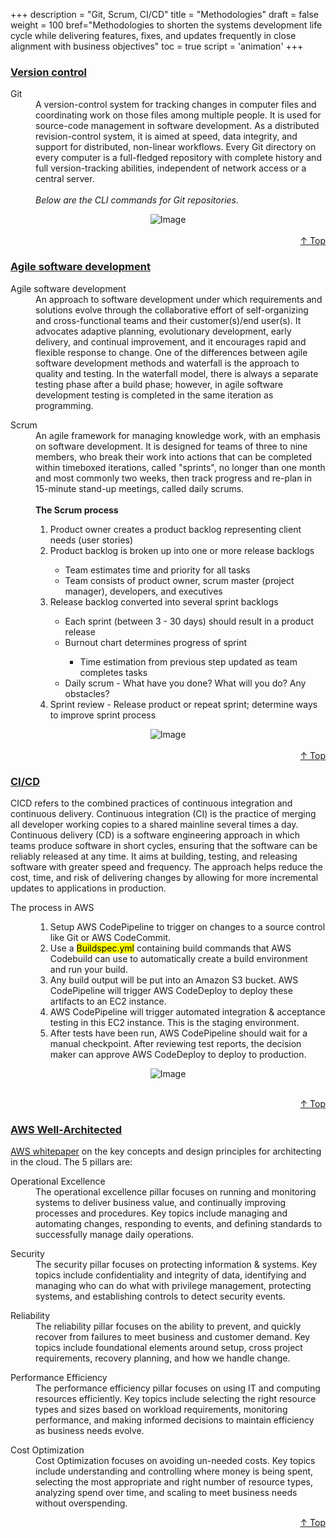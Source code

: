 +++
description = "Git, Scrum, CI/CD"
title = "Methodologies"
draft = false
weight = 100
bref="Methodologies to shorten the systems development life cycle while delivering features, fixes, and updates frequently in close alignment with business objectives"
toc = true
script = 'animation'
+++

<h3 class="section-head" id="h-Section1"><a href="#h-Section1">Version control</a></h3>
  <div class="example">
    <dl>
      <dt>Git</dt>
      <dd>A version-control system for tracking changes in computer files and coordinating work on those files among multiple people. It is used for source-code management in software development. As a distributed revision-control system, it is aimed at speed, data integrity, and support for distributed, non-linear workflows. Every Git directory on every computer is a full-fledged repository with complete history and full version-tracking abilities, independent of network access or a central server.</dd><br/>
      <dd><i>Below are the CLI commands for Git repositories.</i></dd>
    </dl>
    <div style="text-align:center">
      <img alt="Image" src="https://www.javascripter.org/img/devops/git.png">
    </div><br/>
  </div>
<div style="text-align:right"> <a href="#top">&#8593; Top</a></div>

<h3 class="section-head" id="h-Section2"><a href="#h-Section2">Agile software development</a></h3>
  <div class="example">
    <dl>
      <dt>Agile software development</dt>
      <dd>An approach to software development under which requirements and solutions evolve through the collaborative effort of self-organizing and cross-functional teams and their customer(s)/end user(s). It advocates adaptive planning, evolutionary development, early delivery, and continual improvement, and it encourages rapid and flexible response to change. One of the differences between agile software development methods and waterfall is the approach to quality and testing. In the waterfall model, there is always a separate testing phase after a build phase; however, in agile software development testing is completed in the same iteration as programming. </dd>
    </dl>
    <dl>
      <dt>Scrum</dt>
      <dd>An agile framework for managing knowledge work, with an emphasis on software development. It is designed for teams of three to nine members, who break their work into actions that can be completed within timeboxed iterations, called "sprints", no longer than one month and most commonly two weeks, then track progress and re-plan in 15-minute stand-up meetings, called daily scrums. </dd><br/>
      <dd><b>The Scrum process</b><br/>
<ol>
<li>Product owner creates a product backlog representing client needs (user stories)</li>
<li>Product backlog is broken up into one or more release backlogs</li>
<ul>
<li>Team estimates time and priority for all tasks</li>
<li>Team consists of product owner, scrum master (project manager), developers, and executives</li>
</ul>
<li>Release backlog converted into several sprint backlogs</li>
<ul>
<li>Each sprint (between 3 - 30 days) should result in a product release</li>
<li>Burnout chart determines progress of sprint</li>
<ul>
<li>Time estimation from previous step updated as team completes tasks</li>
</ul>
<li>Daily scrum - What have you done? What will you do? Any obstacles?</li>
</ul>
<li>Sprint review - Release product or repeat sprint; determine ways to improve sprint process</li>
</ol>
</dd>
    </dl>
    <div style="text-align:center">
      <img alt="Image" src="https://www.javascripter.org/img/devops/agile.jpg">
    </div><br/>
  </div>
<div style="text-align:right"> <a href="#top">&#8593; Top</a></div>

<h3 class="section-head" id="h-Section3"><a href="#h-Section3">CI/CD</a></h3>
  <div class="example">
    <p>CICD refers to the combined practices of continuous integration and continuous delivery. Continuous integration (CI) is the practice of merging all developer working copies to a shared mainline several times a day. Continuous delivery (CD) is a software engineering approach in which teams produce software in short cycles, ensuring that the software can be reliably released at any time. It aims at building, testing, and releasing software with greater speed and frequency. The approach helps reduce the cost, time, and risk of delivering changes by allowing for more incremental updates to applications in production.</p>
    <dl>
      <dt>The process in AWS</dt>
      <dd>
<ol>
<li>Setup AWS CodePipeline to trigger on changes to a source control like Git or AWS CodeCommit.</li>
<li>Use a <mark>Buildspec.yml</mark> containing build commands that AWS Codebuild can use to automatically create a build environment and run your build. </li>
<li>Any build output will be put into an Amazon S3 bucket. AWS CodePipeline will trigger AWS CodeDeploy to deploy these artifacts to an EC2 instance. </li>
<li>AWS CodePipeline will trigger automated integration & acceptance testing in this EC2 instance. This is the staging environment.</li>
<li>After tests have been run, AWS CodePipeline should wait for a manual checkpoint. After reviewing test reports, the decision maker can approve AWS CodeDeploy to deploy to production.</li>
</ol>
      </dd>
    <div style="text-align:center">
      <img alt="Image" src="https://www.javascripter.org/img/devops/CI_in_AWS.PNG">
    </div><br/>
    </dl>
  </div>
<div style="text-align:right"> <a href="#top">&#8593; Top</a></div>

<h3 class="section-head" id="h-Section4"><a href="#h-Section4">AWS Well-Architected</a></h3>
  <div class="example">
    <p><a href="https://aws.amazon.com/architecture/well-architected/">AWS whitepaper</a> on the key concepts and design principles for architecting in the cloud. The 5 pillars are:</p>
    <dl>
      <dt>Operational Excellence</dt>
      <dd>The operational excellence pillar focuses on running and monitoring systems to deliver business value, and continually improving processes and procedures. Key topics include managing and automating changes, responding to events, and defining standards to successfully manage daily operations.</dd>
    </dl>
    <dl>
      <dt>Security</dt>
      <dd>The security pillar focuses on protecting information & systems. Key topics include confidentiality and integrity of data, identifying and managing who can do what with privilege management, protecting systems, and establishing controls to detect security events.</dd>
    </dl>
    <dl>
      <dt>Reliability</dt>
      <dd>The reliability pillar focuses on the ability to prevent, and quickly recover from failures to meet business and customer demand. Key topics include foundational elements around setup, cross project requirements, recovery planning, and how we handle change. </dd>
    </dl>
    <dl>
      <dt>Performance Efficiency</dt>
      <dd>The performance efficiency pillar focuses on using IT and computing resources efficiently. Key topics include selecting the right resource types and sizes based on workload requirements, monitoring performance, and making informed decisions to maintain efficiency as business needs evolve. </dd>
    </dl>
    <dl>
      <dt>Cost Optimization</dt>
      <dd>Cost Optimization focuses on avoiding un-needed costs. Key topics include understanding and controlling where money is being spent, selecting the most appropriate and right number of resource types, analyzing spend over time, and scaling to meet business needs without overspending. </dd>
    </dl>
  </div>
<div style="text-align:right"> <a href="#top">&#8593; Top</a></div>

